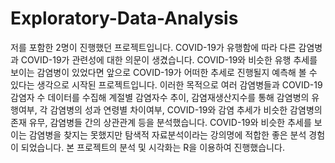 # Exploratory-Data-Analysis
저를 포함한 2명이 진행했던 프로젝트입니다. COVID-19가 유행함에 따라 다른 감염병과 COVID-19가 관련성에 대한 의문이 생겼습니다. 
COVID-19와 비슷한 유행 추세를 보이는 감염병이 있었다면 앞으로 COVID-19가 어떠한 추세로 진행될지 예측해 볼 수 있다는 생각으로 시작된 프로젝트입니다. 
이러한 목적으로 여러 감염병들과 COVID-19 감염자 수 데이터를 수집해 계절별 감염자수 추이, 감염재생산지수를 통해 감염병의 유행여부, 
각 감염병의 성과 연령별 차이여부, COVID-19와 감염 추세가 비슷한 감염병의 존재 유무, 감염병들 간의 상관관계 등을 분석했습니다. 
COVID-19와 비슷한 추세를 보이는 감염병을 찾지는 못했지만 탐색적 자료분석이라는 강의명에 적합한 좋은 분석 경험이 되었습니다.
본 프로젝트의 분석 및 시각화는 R을 이용하여 진행했습니다.
